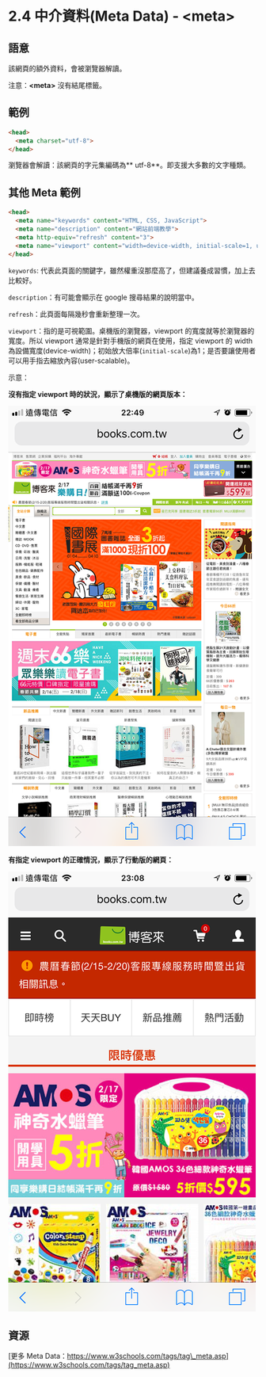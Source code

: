 # 2.4 中介資料\(Meta Data\) - &lt;meta&gt;

## 語意

該網頁的額外資料，會被瀏覽器解讀。

注意：**&lt;meta&gt;** 沒有結尾標籤。

## 範例

```html
<head>
  <meta charset="utf-8">
</head>
```

瀏覽器會解讀：該網頁的字元集編碼為** utf-8**。即支援大多數的文字種類。

## 其他 Meta 範例

```html
<head>
  <meta name="keywords" content="HTML, CSS, JavaScript">
  <meta name="description" content="網站前端教學">
  <meta http-equiv="refresh" content="3">
  <meta name="viewport" content="width=device-width, initial-scale=1, user-scalable=yes">
</head>
```

`keywords`: 代表此頁面的關鍵字，雖然權重沒那麼高了，但建議養成習慣，加上去比較好。

`description`：有可能會顯示在 google 搜尋結果的說明當中。

`refresh`：此頁面每隔幾秒會重新整理一次。

`viewport`：指的是可視範圍。桌機版的瀏覽器，viewport 的寬度就等於瀏覽器的寬度。所以 viewport 通常是針對手機版的網頁在使用，指定 viewport 的 width 為設備寬度\(device-width\)；初始放大倍率\(`initial-scale`\)為1；是否要讓使用者可以用手指去縮放內容\(user-scalable\)。

示意：

**沒有指定 viewport 時的狀況，顯示了桌機版的網頁版本：**

![](/assets/viewport_no.png)

**有指定 viewport 的正確情況，顯示了行動版的網頁：**

![](/assets/viewport_yes.png)

## 資源

[更多 Meta Data：https://www.w3schools.com/tags/tag\_meta.asp](https://www.w3schools.com/tags/tag_meta.asp)

